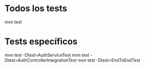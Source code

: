 # Todos los tests
mvn test

# Tests específicos
mvn test -Dtest=AuthServiceTest
mvn test -Dtest=AuthControllerIntegrationTest
mvn test -Dtest=EndToEndTest 